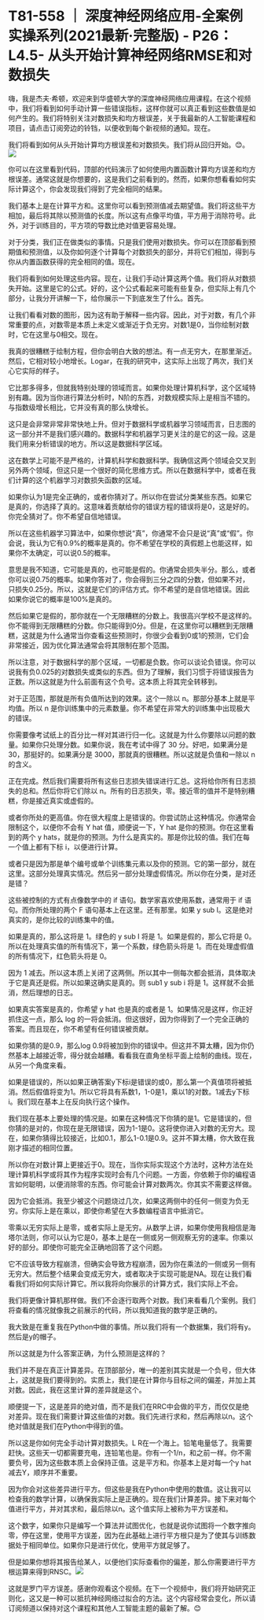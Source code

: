 # T81-558 ｜ 深度神经网络应用-全案例实操系列(2021最新·完整版) - P26：L4.5- 从头开始计算神经网络RMSE和对数损失 

嗨，我是杰夫·希顿，欢迎来到华盛顿大学的深度神经网络应用课程。在这个视频中，我们将看到如何手动计算一些错误指标，这样你就可以真正看到这些数值是如何产生的。我们将特别关注对数损失和均方根误差，关于我最新的人工智能课程和项目，请点击订阅旁边的铃铛，以便收到每个新视频的通知。现在。

我们将看到如何从头开始计算均方根误差和对数损失。我们将从回归开始。😊。![](img/17f6495026b126d073de254c1e55eb13_1.png)

你可以在这里看到代码，顶部的代码演示了如何使用内置函数计算均方误差和均方根误差。通常这就是你想要的，这是我们之前看到的。然而，如果你想看看如何实际计算这个，你会发现我们得到了完全相同的结果。

我们基本上是在计算平方和。这里你可以看到预测值减去期望值。我们将这些平方相加，最后将其除以预测值的长度。所以这有点像平均值，平方用于消除符号。此外，对于训练目的，平方项的导数比绝对值更容易处理。

对于分类，我们正在做类似的事情。只是我们使用对数损失。你可以在顶部看到预期值和预测值，以及你如何逐个计算每个对数损失的部分，并将它们相加，得到与你从内置函数获得的完全相同的值。现在。

我们将看到如何处理这些内容。现在，让我们手动计算这两个值。我们将从对数损失开始。这里是它的公式。好的，这个公式看起来可能有些复杂，但实际上有几个部分，让我分开讲解一下，给你展示一下到底发生了什么。首先。

让我们看看对数的图形，因为这有助于解释一些内容。因此，对于对数，有几个非常重要的点，对数零是本质上未定义或渐近于负无穷。对数1是0，当你绘制对数时，它在这里与0相交。现在。

我真的很糟糕于绘制方程，但你会明白大致的想法。有一点无穷大，在那里渐近。然后，它相对较小地增长。Logar，在我的研究中，这实际上出现了两次，我们关心它实际的样子。

它比那多得多，但就我特别处理的领域而言。如果你处理计算机科学，这个区域特别有趣。因为当你进行算法分析时，N阶的东西，对数规模实际上是相当不错的。与指数级增长相比，它并没有真的那么快增长。

这只是会非常非常非常快地上升。但对于数据科学或机器学习领域而言，日志图的这一部分并不是我们感兴趣的。数据科学和机器学习更关注的是它的这一段。这是我们用来分析错误的地方。所以这是数据科学区域。

这在数学上可能不是严格的，计算机科学和数据科学。我确信这两个领域会交叉到另外两个领域，但这只是一个很好的简化思维方式。所以在数据科学中，或者在我们计算的这个机器学习对数损失函数的区域。

如果你认为1是完全正确的，或者你猜对了。所以你在尝试分类某些东西。如果它是真的，你选择了真的。这意味着贡献给你的错误方程的错误将是0，这是好的。你完全猜对了。你不希望自信地错误。

所以在这些机器学习算法中，如果你想说“真”，你通常不会只是说“真”或“假”。你会说，我认为它有0.9%的概率是真的。你不希望在学校的真假题上也能这样，如果你不太确定，可以说0.5的概率。

意思是我不知道，它可能是真的，也可能是假的。你通常会损失半分。那么，或者你可以说0.75的概率。如果你答对了，你会得到三分之四的分数，但如果不对，只损失0.25分。所以，这就是它们的评估方式。你不希望的是自信地错误。因此如果你说它的概率是100%是真的。

然后如果它是假的，那你就在一个无限糟糕的分数上。我很高兴学校不是这样的。你不能得到无限糟糕的分数。你只能得到0分。但是，在这里你可以糟糕到无限糟糕，这就是为什么通常当你查看这些预测时，你很少会看到0或1的预测，它们会非常接近，因为优化算法通常会将其限制在那个范围。

所以注意，对于数据科学的那个区域，一切都是负数。你可以谈论负错误。你可以说我有负0.025的对数损失或类似的东西。但为了理解，我们习惯于将错误报告为正数。所以这就是为什么前面有这个负号。这本质上将其完全转移到。

对于正范围，那就是所有负值所达到的效果。这个一除以 n。那部分基本上就是平均值。所以 n 是你训练集中的元素数量。你不希望在非常大的训练集中出现极大的错误。

你需要像考试纸上的百分比一样对其进行归一化。这就是为什么你要除以问题的数量。如果你只处理分数。如果你说，我在考试中得了 30 分。好吧，如果满分是 30，那挺好的。如果满分是 3000，那就真的很糟糕。所以这就是负值和一除以 n 的含义。

正在完成。然后我们需要将所有这些日志损失错误进行汇总。这将给你所有日志损失的总和。然后你将它们除以 n。所有的日志损失，零。接近零的值并不是特别糟糕，你是接近真实或虚假的。

或者你所处的更高值。你在很大程度上是错误的。你尝试防止这种情况。你通常会限制这个，以便你不会有 Y hat 值，顺便说一下，Y hat 是你的预测。你在这里看到的两个 y hats，就是你的预测。为什么是真实的。那是你比较的值。我们在每一个值上都有下标 i，以便进行计算。

或者只是因为那是单个编号或单个训练集元素以及你的预测。它的第一部分，就在这里。这部分处理真实情况。然后另一部分处理虚假情况。所以你在分类，是对还是错？

这些被控制的方式有点像数学中的 if 语句。数学家喜欢使用系数，通常用于 if 语句。而你所处理的两个 F 语句基本上在这里。还有那里。如果 y sub I。这是绝对真实的，是你比较的训练集中的值。

如果是真的，那么这将是 1。绿色的 y sub I 将是 1。如果是假的，那么它将是 0。所以在处理真实值的所有情况下，第一个系数，绿色箭头将是 1。而在处理虚假值的所有情况下，红色箭头将是 0。

因为 1 减去。所以这本质上关闭了这两侧。所以其中一侧每次都会抵消，具体取决于它是真还是假。所以如果这确实是真的。则 sub1 y sub i 将是 1。这样就不会抵消，然后理想的日志。

如果真实答案是真的，你希望 y hat 也是真的或者是 1。如果情况是这样，你正好抓住这一点，那么 log 的一将会抵消。但这很好，因为你得到了一个完全正确的答案。而且现在，你不希望有任何错误被贡献。

如果你猜的是0.9，那么log 0.9将被加到你的错误中。但这并不算太糟，因为你仍然基本上越接近零，得分就会越糟。看看我在直角坐标平面上绘制的曲线。现在，从另一个角度来看。

如果是错误的，所以如果正确答案y下标i是错误的或0，那么第一个真值项将被抵消。然后假值将变为1。所以它将具有系数1，1-0是1，乘以1的对数。1减去y下标i。我们现在基本上在反向执行这个操作。

我们现在基本上要处理的情况是。如果在这种情况下你猜的是1。它是错误的，但你猜的是对的，你现在是无限错误，因为1-1是0。这将使你进入对数的无穷大。现在，如果你猜得比较接近，比如0.1，那么1-0.1是0.9。这并不算太糟，你大致在我刚才描述的相同位置。

所以你在对数计算上更接近于0。现在，当你实际实现这个方法时，这种方法在处理计算机科学或将其作为程序实现时会有几个问题。一方面，你依赖于你的编程语言如何聪明，以便消除零的东西。你可能会计算对数两次。你其实不需要这样做。

因为它会抵消。我至少被这个问题烧过几次，如果这两侧中的任何一侧变为负无穷。你实际上是在乘以，即使你希望在大多数编程语言中抵消它。

零乘以无穷实际上是零，或者实际上是无穷。从数学上讲，如果你使用我相信是海塔尔法则，你可以认为它是0，基本上是在一侧或另一侧观察无穷的速率。你乘以好的部分。即使你可能完全正确地回答了这个问题。

它不应该导致方程崩溃，但确实会导致方程崩溃，因为你在乘法的一侧或另一侧有无穷大。然后整个结果会变成无穷大，或者取决于实现可能是NA。现在让我们看看我们将如何实际计算它。所以我将向你展示的计算方式，我们实际上不会。

我们将更像计算机那样做。我们不会逐行取两个对数。我们来看看几个案例。我们将查看的情况就像我之前展示的代码，所以我知道我的数学是正确的。

我大致是在重复我在Python中做的事情。所以我们将有一个数据集，我们将有y。然后是y的帽子。

所以这就是为什么答案正确，为什么预测是这样的？

我们并不是在真正计算差异。在顶部部分，唯一的差别其实就是一个负号，但大体上，这就是我们要得到的。实质上，我们是在计算你与目标之间的偏差，并加上其对数。因此，我在这里计算的差异就是这个。

顺便提一下，这是差异的绝对值，而不是我们在RRC中会做的平方，而仅仅是绝对差异。现在我们需要计算这些值的对数。我们先进行求和，然后再除以n。这个绝对值就是我们在Python中得到的值。

所以这是你如何完全手动计算对数损失。L R在一个海上。铅笔电量低了。我需要赶快。这些天一切都需要充电，连铅笔也是。你有一个1/n，和之前一样。你不需要负号，因为这些数本质上会保持正值。这是平方和。你基本上是对每一个y hat减去Y，顺序并不重要。

因为你会对这些差异进行平方。但这些是我在Python中使用的数值。这让我可以检查我的数学计算，以确保我实际上是正确的。现在我们计算差异。接下来对每个值进行平方，并对其求和，最后除以n。这个值实际上被称为平方误差和。

这个数字，如果你只是编写一个算法并试图优化，也就是说你试图将一个数字推向零，停在这里，使用平方误差，因为在此基础上进行平方根只是为了使其与训练数据处于相同单位。如果你只是进行优化，使用平方就足够了。

但是如果你想将其报告给某人，以便他们实际查看你的偏差，那么你需要进行平方根运算来得到RNSC。![](img/17f6495026b126d073de254c1e55eb13_3.png)

这就是罗门平方误差。感谢你观看这个视频。在下一个视频中，我们将开始研究正则化，这又是一种可以抵抗神经网络过拟合的方法。这个内容经常会变化，所以请订阅频道以保持对这个课程和其他人工智能主题的最新了解。😊
